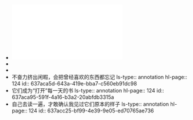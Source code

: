 - ![趁着年轻，我偏要勉强_1668694397127_0.pdf](../assets/趁着年轻，我偏要勉强_1668694397127_0_1668837340342_0.pdf)
-
-
- 不奋力挤出闲暇，会把曾经喜欢的东西都忘记
  ls-type:: annotation
  hl-page:: 124
  id:: 637aca5d-643a-419e-bba7-c560eb91dc98
- 它们成为“打开”每一天的书
  ls-type:: annotation
  hl-page:: 124
  id:: 637aca95-591f-4a16-b3a2-20abfdb3315a
- 自己去读一遍，才敢确认我见过它们原本的样子
  ls-type:: annotation
  hl-page:: 124
  id:: 637acc25-bf99-4e39-9e05-ed70765ae736
